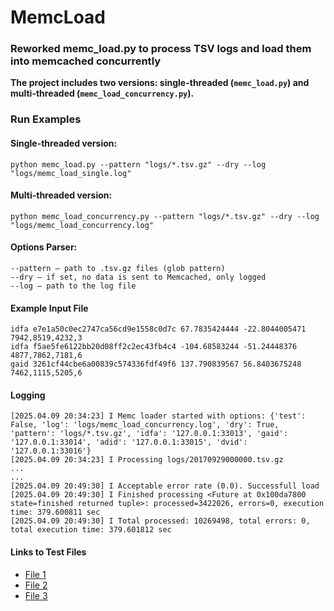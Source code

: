 # MemcLoad
### Reworked memc_load.py to process TSV logs and load them into memcached concurrently
**The project includes two versions: single-threaded (`memc_load.py`) and multi-threaded (`memc_load_concurrency.py`).**

### Run Examples
#### Single-threaded version:
```shell
python memc_load.py --pattern "logs/*.tsv.gz" --dry --log "logs/memc_load_single.log"
```

#### Multi-threaded version:
```shell
python memc_load_concurrency.py --pattern "logs/*.tsv.gz" --dry --log "logs/memc_load_concurrency.log"
```

#### Options Parser:
```
--pattern — path to .tsv.gz files (glob pattern)
--dry — if set, no data is sent to Memcached, only logged
--log — path to the log file
```

#### Example Input File
```
idfa e7e1a50c0ec2747ca56cd9e1558c0d7c 67.7835424444 -22.8044005471 7942,8519,4232,3
idfa f5ae5fe6122bb20d08ff2c2ec43fb4c4 -104.68583244 -51.24448376 4877,7862,7181,6
gaid 3261cf44cbe6a00839c574336fdf49f6 137.790839567 56.8403675248 7462,1115,5205,6
``` 

#### Logging
```
[2025.04.09 20:34:23] I Memc loader started with options: {'test': False, 'log': 'logs/memc_load_concurrency.log', 'dry': True, 'pattern': 'logs/*.tsv.gz', 'idfa': '127.0.0.1:33013', 'gaid': '127.0.0.1:33014', 'adid': '127.0.0.1:33015', 'dvid': '127.0.0.1:33016'}
[2025.04.09 20:34:23] I Processing logs/20170929000000.tsv.gz
...
...
[2025.04.09 20:49:30] I Acceptable error rate (0.0). Successfull load
[2025.04.09 20:49:30] I Finished processing <Future at 0x100da7800 state=finished returned tuple>: processed=3422026, errors=0, execution time: 379.600811 sec
[2025.04.09 20:49:30] I Total processed: 10269498, total errors: 0, total execution time: 379.601812 sec
```

#### Links to Test Files
- [File 1](https://cloud.mail.ru/public/2hZL/Ko9s8R9TA)
- [File 2](https://cloud.mail.ru/public/DzSX/oj8RxGX1A)
- [File 3](https://cloud.mail.ru/public/LoDo)



